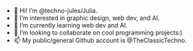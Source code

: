 - 👋 Hi! I’m @techno-jules/Julia.
- 👀 I’m interested in graphic design, web dev, and AI.
- 🌱 I’m currently learning web dev and AI.
- 💞️ I’m looking to collaborate on cool programming projects:)
- 📫 My public/general Github account is @TheClassicTechno.

<!---
techno-jules/techno-jules is a ✨ special ✨ repository because its `README.md` (this file) appears on your GitHub profile.
You can click the Preview link to take a look at your changes.
--->
